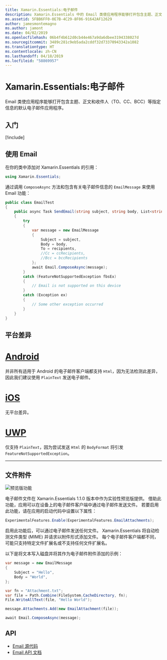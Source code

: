 ```yaml
---
title: Xamarin.Essentials:电子邮件
description: Xamarin.Essentials 中的 Email 类使应用程序能够打开包含主题、正文和收件人（TO、CC、BCC）等指定信息的默认电子邮件应用程序。
ms.assetid: 5FBB6FF0-0E7B-4C29-8F06-91642AF12629
author: jamesmontemagno
ms.author: jamont
ms.date: 04/02/2019
ms.openlocfilehash: 06b4f4b612d0cb44e467a9da6dbee3194338027d
ms.sourcegitcommit: 3489c281c9eb5ada2cddf32d73370943342a1082
ms.translationtype: HT
ms.contentlocale: zh-CN
ms.lasthandoff: 04/18/2019
ms.locfileid: "58869957"
---
```

# <a name="xamarinessentials-email"></a>Xamarin.Essentials:电子邮件

Email 类使应用程序能够打开包含主题、正文和收件人（TO、CC、BCC）等指定信息的默认电子邮件应用程序。

## <a name="get-started"></a>入门

[!include[](~/essentials/includes/get-started.md)]

## <a name="using-email"></a>使用 Email

在你的类中添加对 Xamarin.Essentials 的引用：

```csharp
using Xamarin.Essentials;
```

通过调用 `ComposeAsync` 方法和包含有关电子邮件信息的 `EmailMessage` 来使用 Email 功能：

```csharp
public class EmailTest
{
    public async Task SendEmail(string subject, string body, List<string> recipients)
    {
        try
        {
            var message = new EmailMessage
            {
                Subject = subject,
                Body = body,
                To = recipients,
                //Cc = ccRecipients,
                //Bcc = bccRecipients
            };
            await Email.ComposeAsync(message);
        }
        catch (FeatureNotSupportedException fbsEx)
        {
            // Email is not supported on this device
        }
        catch (Exception ex)
        {
            // Some other exception occurred
        }
    }
}
```


## <a name="platform-differences"></a>平台差异

# <a name="androidtabandroid"></a>[Android](#tab/android)

并非所有适用于 Android 的电子邮件客户端都支持 `Html`，因为无法检测此差异，因此我们建议使用 `PlainText` 发送电子邮件。

# <a name="iostabios"></a>[iOS](#tab/ios)

无平台差异。

# <a name="uwptabuwp"></a>[UWP](#tab/uwp)

仅支持 `PlainText`，因为尝试发送 `Html` 的 `BodyFormat` 将引发 `FeatureNotSupportedException`。

-----

## <a name="file-attachments"></a>文件附件

![预览版功能](~/media/shared/preview.png)

电子邮件文件在 Xamarin.Essentials 1.1.0 版本中作为实验性预览版提供。 借助此功能，应用可以在设备上的电子邮件客户端中通过电子邮件发送文件。 若要启用此功能，请在应用的启动代码中设置以下属性：

```csharp
ExperimentalFeatures.Enable(ExperimentalFeatures.EmailAttachments);
```

启用此功能后，可以通过电子邮件发送任何文件。 Xamarin.Essentials 将自动检测文件类型 (MIME) 并请求以附件形式添加文件。 每个电子邮件客户端都不同，可能只支持特定文件扩展名或不支持任何文件扩展名。

以下是将文本写入磁盘并将其作为电子邮件附件添加的示例：

```csharp
var message = new EmailMessage
{
    Subject = "Hello",
    Body = "World",
};

var fn = "Attachment.txt";
var file = Path.Combine(FileSystem.CacheDirectory, fn);
File.WriteAllText(file, "Hello World");

message.Attachments.Add(new EmailAttachment(file));

await Email.ComposeAsync(message);
```

## <a name="api"></a>API

- [Email 源代码](https://github.com/xamarin/Essentials/tree/master/Xamarin.Essentials/Email)
- [Email API 文档](xref:Xamarin.Essentials.Email)

